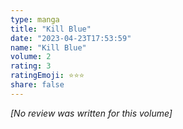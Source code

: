 ```yaml
---
type: manga
title: "Kill Blue"
date: "2023-04-23T17:53:59"
name: "Kill Blue"
volume: 2
rating: 3
ratingEmoji: ⭐️⭐️⭐️
share: false
---
```


*[No review was written for this volume]*
